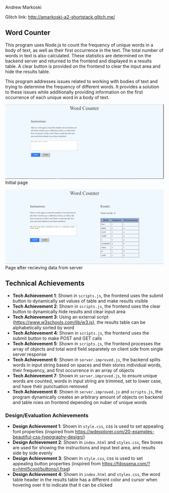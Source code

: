 Andrew Markoski

Glitch link: http://amarkoski-a2-shortstack.glitch.me/

## Word Counter

This program uses Node.js to count the frequency of unique words in a body of text, as well as their first occurrence in the text. The total number of words in text is also calculated. These statistics are determined on the backend server and returned to the frontend and displayed in a results table. A clear button is provided on the frontend to clear the input area and hide the results table.

This program addresses issues related to working with bodies of text and trying to determine the frequency of different words. It provides a solution to these issues while additionally providing information on the first occurrence of each unique word in a body of text. 

![Initial Page](https://github.com/amarkoski/a2-shortstack/blob/master/public/img/initialSite.PNG)
Initial page


![Page after recieving data from server](https://github.com/amarkoski/a2-shortstack/blob/master/public/img/woodchuckExample.PNG)
Page after recieving data from server

## Technical Achievements
- **Tech Achievement 1**: Shown in `scripts.js`, the frontend uses the submit button to dynamically set values of table and make results visible
- **Tech Achievement 2**: Shown in `scripts.js`, the frontend uses the clear button to dynamically hide results and clear input area
- **Tech Achievement 3**: Using an external script (https://www.w3schools.com/lib/w3.js), the results table can be alphabetically sorted by word
- **Tech Achievement 4**: Shown in `scripts.js`, the frontend uses the submit button to make POST and GET calls
- **Tech Achievement 5**: Shown in `scripts.js`, the frontend processes the array of objects and total word field separetely on client side from single server response
- **Tech Achievement 6**: Shown in `server.improved.js`,  the backend splits words in input string based on spaces and then stores individual words, their frequency, and first occurrence in an array of objects
- **Tech Achievement 7**: Shown in `server.improved.js`, to ensure unique words are counted, words in input string are trimmed, set to lower case, and have their punctuation removed
- **Tech Achievement 8**: Shown in `server.improved.js` and `scripts.js`, the program dynamically creates an arbitrary amount of objects on backend and table rows on frontend depending on nuber of unique words

### Design/Evaluation Achievements
- **Design Achievement 1**: Shown in `style.css`, css is used to set appealing font properties (inspired from https://wdexplorer.com/20-examples-beautiful-css-typography-design/)
- **Design Achievement 2**: Shown in `index.html` and `styles.css`, flex boxes are used for showing the instructions and input text area, and results side by side evenly
- **Design Achievement 3**: Shown in `style.css`, css is used to set appealing button properties (inspired from https://fdossena.com/?p=html5cool/buttons/i.frag)
- **Design Achievement 4**: Shown in `index.html` and `styles.css`, the word table header in the results table has a different color and cursor when hovering over it to indicate that it can be clicked
